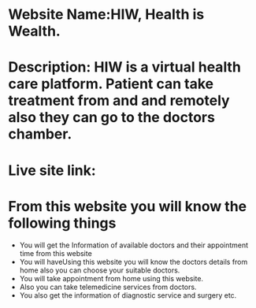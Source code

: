 # Website Name:HIW, Health is Wealth.

# Description: HIW is a virtual health care platform. Patient can take treatment from and and remotely also they can go to the doctors chamber. 

# Live site link: 

# From this website you will know the following things

* You will get the Information of available doctors and their appointment time from this website
* You will haveUsing this website you will know the doctors details from home also you can choose your suitable doctors.
* You will take appointment  from home using this website.
* Also you can take telemedicine services from doctors.
* You also get the information of diagnostic service and surgery etc.